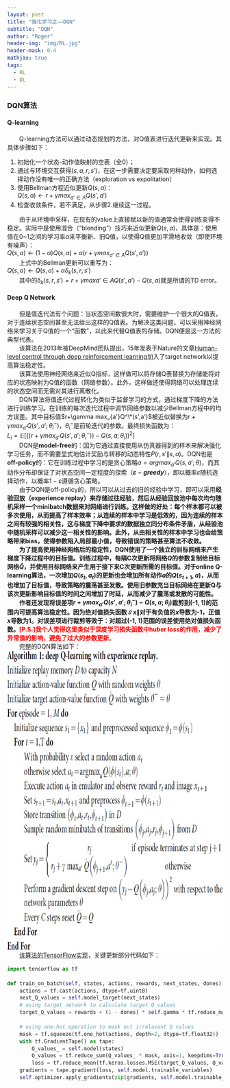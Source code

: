 ```yaml
---
layout: post
title: "强化学习之——DQN"
subtitle: "DQN"
author: "Roger"
header-img: "img/RL.jpg"
header-mask: 0.4
mathjax: true
tags:
  - RL
  - DL
---
```


### **DQN算法** 
#### **Q-learning**
&emsp;&emsp;Q-learning方法可以通过动态规划的方法，对Q值表进行迭代更新来实现。其具体步骤如下：
1. 初始化一个状态-动作值映射的空表（全0）；  
2. 通过与环境交互获得$(s,a,r,s')$，在这一步需要决定要采取何种动作，如何选择动作没有唯一的正确方法（exploration vs expolitation）  
3. 使用Bellman方程近似更新$Q(s,a)$：  
   $Q(s,a)\leftarrow r+\gamma max_{a'\in A}Q(s',a')\tag{1}$  
4. 检查收敛条件，若不满足，从步骤2.继续这一过程。  

&emsp;&emsp;由于从环境中采样，在现有的value上直接赋以新的值通常会使得训练变得不稳定。实际中是使用混合（“blending”）技巧来近似更新$Q(s,a)$，具体是：使用值在0~1之间的学习率$\alpha$来平衡新、旧Q值，以使得Q值更加平滑地收敛（即使环境有噪声）：  
$Q(s,a)\leftarrow (1-\alpha)Q(s,a)+\alpha(r+\gamma max_{a'\in A}Q(s',a'))\tag{2}$  
&emsp;&emsp;上式中的Bellman更新可以重写为：  
$Q(s,a)\leftarrow Q(s,a)+\alpha\delta_k(s,r,s')\tag{3}$  
&emsp;&emsp;其中的$\delta_k(s,r,s')=r+\gamma max{a'\in A}Q(s',a')-Q(s,a)$就是所谓的TD error。  
#### **Deep Q Network**
&emsp;&emsp;但是值迭代法有个问题：当状态空间数很大时，需要维护一个很大的Q值表，对于连续状态空间甚至无法给出这样的Q值表。为解决这类问题，可以采用神经网络来学习关于Q值的一个“函数”，以此来代替Q值表的存储。DQN便是这一方法的典型代表。  
&emsp;&emsp;该算法在2013年被DeepMind团队提出，15年发表于Nature的文章[Human-level control through deep reinforcement learning](https://www.nature.com/articles/nature14236)加入了target network以提高算法稳定性。  
&emsp;&emsp;该算法使用神经网络来近似Q指标，这样做可以将存储Q表替换为存储能将对应的状态映射为Q值的函数（网络参数）。此外，这样做还使得网络可以处理连续的状态空间而无需对其进行离散化。  
&emsp;&emsp;DQN算法将值迭代过程转化为类似于监督学习的方式，通过梯度下降的方法进行训练学习。在训练的每次迭代过程中调节网络参数以减少Bellman方程中的均方误差。其中目标值$r+\gamma max_{a'}Q^\*(s',a')$被近似替换为$r+\gamma max_{a'}Q(s',a';\theta_i^-)$，$\theta_i^-$是前轮迭代的参数。最终损失函数为：  
$L_i = \mathbb E[((r+\gamma max_{a'}Q(s',a';\theta_i^-))-Q(s,a;\theta_i))^2]\tag{4}$  
&emsp;&emsp;DQN是**model-free**的：因为它通过直接使用从仿真器得到的样本来解决强化学习任务，而不需要显式地估计奖励与转移的动态特性$P(r,s'\|s,a)$。DQN也是**off-policy**的：它在训练过程中学习的是贪心策略$a=argmax_{a'}Q(s,a';\theta)$，而其动作分布却保证了对状态空间一定程度的探索（**$\varepsilon-greedy$**），即以概率$\varepsilon$随机选择动作，以概率$1-\varepsilon$遵循贪心策略。  
&emsp;&emsp;由于DQN是off-policy的，所以可以从过去的旧的经验中学习，即可以采用**经验回放（experience replay）**来存储过往经验，然后从经验回放池中每次均匀随机采样一个minibatch数据来对网络进行训练。这样做的好处：每个样本都可以被多次使用，从而提高了样本效率；从连续的样本中学习是低效的，因为连续的样本之间有较强的相关性，这与梯度下降中要求的数据独立同分布条件矛盾，从经验池中随机采样可以减少这一相关性的影响。此外，从由相关性的样本中学习也会给策略带来bias，使得参数陷入局部最小值，导致错误的策略甚至算法不收敛。  
&emsp;&emsp;为了提高使用神经网络后的稳定性，DQN使用了一个独立的目标网络来产生梯度下降过程中的目标值。训练过程中，每隔C次更新将网络$Q$的参数复制给目标网络$\hat{Q}$，并使用目标网络来产生用于接下来C次更新所需的目标值。对于online Q-learning算法，一次增加$Q(s_t,a_t)$的更新也会增加所有动作$a$的$Q(s_{t+1},a)$，从而也增加了目标值，导致策略的震荡甚至发散。使用旧参数充当目标网络在更新Q与该次更新影响目标值的时间之间增加了时延，从而减少了震荡或发散的可能性。  
&emsp;&emsp;作者还发现将误差项$r+\gamma max_{a'}Q(s',a';\theta_i^-)-Q(s,a;\theta_i)$裁剪到(-1, 1)的范围内可提高算法稳定性。因为绝对值损失函数$\|x\|$对于有负值的$x$导数为-1，正值$x$导数为1。对误差项进行裁剪等效于：对超过(-1, 1)范围的误差使用绝对值损失函数。**<font color=red>[P.S.]我个人觉得这里类似于深度学习损失函数中huber loss的作用，减少了异常值的影响，避免了过大的参数更新</font>**。  
&emsp;&emsp;完整的DQN算法如下：  
<img src="/img/RL/DQN_algo.jpg" width=600 height=700 div align=center />  
&emsp;&emsp;[该算法的TensorFlow实现](https://github.com/renjie-github/RLToolKit/blob/main/DQN.ipynb)，关键更新部分代码如下：  
```python
import tensorflow as tf

def train_on_batch(self, states, actions, rewards, next_states, dones):
    actions = tf.cast(actions, dtype=tf.uint8)
    next_Q_values = self.model_target(next_states)
    # using target network to calculate target Q values        
    target_Q_values = rewards + (1 - dones) * self.gamma * tf.reduce_max(next_Q_values, axis=-1, keepdims=True)

    # using one-hot operation to mask out irrelavant Q values
    mask = tf.squeeze(tf.one_hot(actions, depth=2, dtype=tf.float32))
    with tf.GradientTape() as tape:
        Q_values_ = self.model(states)
        Q_values = tf.reduce_sum(Q_values_ * mask, axis=1, keepdims=True)
        loss = tf.reduce_mean(tf.keras.losses.MSE(target_Q_values, Q_values))
    gradients = tape.gradient(loss, self.model.trainable_variables)
    self.optimizer.apply_gradients(zip(gradients, self.model.trainable_variables))
```

